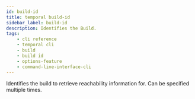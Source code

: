 ```yaml
---
id: build-id
title: temporal build-id
sidebar_label: build-id
description: Identifies the Build.
tags:
    - cli reference
    - temporal cli
    - build
    - build id
    - options-feature
    - command-line-interface-cli
---
```


Identifies the build to retrieve reachability information for.
Can be specified multiple times.
